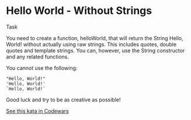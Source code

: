 # Hello World - Without Strings

Task

You need to create a function, helloWorld, that will return the String Hello, World! without actually using raw strings. This includes quotes, double quotes and template strings. You can, however, use the String constructor and any related functions.

You cannot use the following:
```
"Hello, World!"
'Hello, World!'
`Hello, World!`
```
Good luck and try to be as creative as possible!


[See this kata in Codewars](https://www.codewars.com/kata/584c7b1e2cb5e1a727000047)